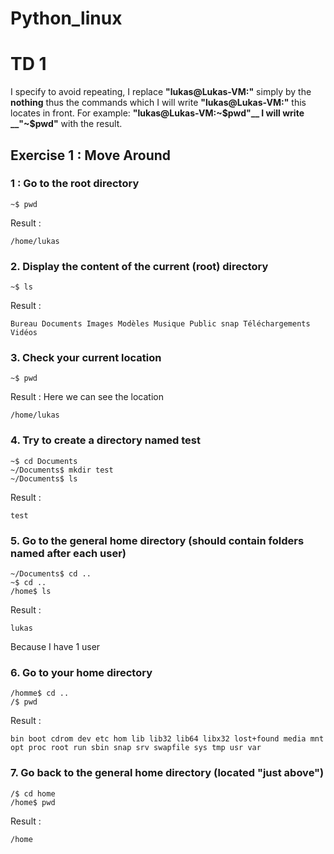 # Python_linux

# TD 1

I specify to avoid repeating, I replace __"lukas@Lukas-VM:"__ simply by the __nothing__ thus the commands which I will write __"lukas@Lukas-VM:"__ this locates in front. For example: __"lukas@Lukas-VM:~$pwd"__ I will write __"~$pwd"__ with the result.


## Exercise 1 : Move Around 

### 1 : Go to the root directory
```
~$ pwd 
```
Result : 
```
/home/lukas
```

### 2. Display the content of the current (root) directory
```
~$ ls
```
Result :
```
Bureau Documents Images Modèles Musique Public snap Téléchargements Vidéos
```

### 3. Check your current location
```
~$ pwd
```
Result : 
Here we can see the location 
```
/home/lukas
```

### 4. Try to create a directory named test
```
~$ cd Documents
~/Documents$ mkdir test
~/Documents$ ls
```
Result : 
```
test
```

### 5. Go to the general home directory (should contain folders named after each user)
```
~/Documents$ cd ..
~$ cd ..
/home$ ls
```
Result :
```
lukas
```
Because I have 1 user 

### 6. Go to your home directory
```
/homme$ cd ..
/$ pwd
```
Result : 
```
bin boot cdrom dev etc hom lib lib32 lib64 libx32 lost+found media mnt opt proc root run sbin snap srv swapfile sys tmp usr var
```

### 7. Go back to the general home directory (located "just above")
```
/$ cd home
/home$ pwd
```
Result :
```
/home
```
